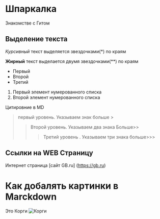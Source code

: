 # Шпаркалка 

Знакомстве с Гитом

## Выделение текста 
*Курсивный* текст выделяется звездочками(*) по краям

**Жирный** текст выделается двумя звездочками(**) по краям

* Первый 
* Второй
* Третий

1. Первый элемент нумерованного списка
2. Второй элемент нумерованного списка

Цитировние в MD
> первый уровень. Указываем знак больше >
>> Второй уровень. Указываем два знака Больше>>
>>> Третий уровень . Указываем три знака больше>>>

## Ссылки на WEB Страницу 
Интернет страница [сайт GB.ru] (https://gb.ru) 

# Как добалять картинки в Marckdown
Это Корги
![Корги](corgi.jpg)
